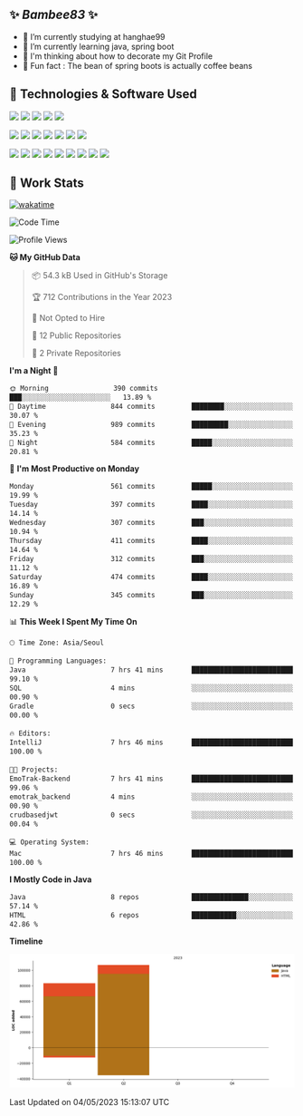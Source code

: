 ##  ✨ _Bambee83_ ✨ 

- 🔭 I’m currently studying at hanghae99
- 🌱 I’m currently learning java, spring boot
- 🤔 I'm thinking about how to decorate my Git Profile
- 🪹 Fun fact : The bean of spring boots is actually coffee beans 

<!-- - 💬 Ask me about ...
- 📫 How to reach me: ...
- 😄 Pronouns: ... -->
<!-- - 👯 I’m looking to collaborate on ...-->

## 🔧  Technologies & Software Used

<img src="https://img.shields.io/badge/Java-007396?style=flat-round&logo=OpenJDK&logoColor=white"/> <img src="https://img.shields.io/badge/Spring-6DB33F?style=flat-round&logo=spring&logoColor=white"/>   <img src="https://img.shields.io/badge/SpringBoot-6DB33F?style=flat-round&logo=springboot&logoColor=white"/>  <img src="https://img.shields.io/badge/SpringSecurity-6DB33F?style=flat-round&logo=SpringSecurity&logoColor=white"/>   <img src="https://img.shields.io/badge/JSON Web Token-000000?style=flat-round&logo=JSON Web Tokens&logoColor=white"/> 

<img src="https://img.shields.io/badge/github-181717?style=flat-round&logo=github&logoColor=white"/> <img src="https://img.shields.io/badge/git-F05032?style=flat-round&logo=git&logoColor=white"/> <img src="https://img.shields.io/badge/githubactions-2088FF?style=flat-round&logo=githubactions&logoColor=white"/>  <img src="https://img.shields.io/badge/Gradle-02303A?style=flat-round&logo=Gradle&logoColor=white"/>  <img src="https://img.shields.io/badge/IntelliJIDEA-000000?style=flat-round&logo=IntelliJIDEA&logoColor=white"/>  <img src="https://img.shields.io/badge/Postman-FF6C37?style=flat-round&logo=Postman&logoColor=white"/>  <img src="https://img.shields.io/badge/Sourcetree-0052CC?style=flat-round&logo=Sourcetree&logoColor=white"/>

<img src="https://img.shields.io/badge/AmazonS3-569A31?style=flat-round&logo=AmazonS3&logoColor=white"/>  <img src="https://img.shields.io/badge/AmazonEC2-FF9900?style=flat-round&logo=AmazonEC2&logoColor=white"/>  <img src="https://img.shields.io/badge/AmazonRDS-527FFF?style=flat-round&logo=AmazonRDS&logoColor=white"/>  <img src="https://img.shields.io/badge/MySQL-4479A1?style=flat-round&logo=MySQL&logoColor=white"/>  <img src="https://img.shields.io/badge/MongoDB-47A248?style=flat-round&logo=MongoDB&logoColor=white"/> <img src="https://img.shields.io/badge/Ubuntu-E95420?style=flat-round&logo=Ubuntu&logoColor=white"/> <img src="https://img.shields.io/badge/FileZilla-BF0000?style=flat-round&logo=filezilla&logoColor=white"/> <img src="https://img.shields.io/badge/Notion-000000?style=flat-round&logo=Notion&logoColor=white"/> <img src="https://img.shields.io/badge/Slack-F06A6A?style=flat-round&logo=slack&logoColor=white"/>
 
<!-- Markdown lang
[![Bambee83 Badge](https://img.shields.io/badge/Bambee83'blog-4A154B.svg?&style=for-the-badge&logo=Bloglovin&link=https://blog.naver.com/bambee83)](https://blog.naver.com/bambee83)
## 🚀  GitHub stats & Top Langs
[![Bambee83's GitHub stats-Dark](https://github-readme-stats.vercel.app/api?username=bambee83&show_icons=true&theme=dark#gh-dark-mode-only)]((https://github.com/bambee83/github-readme-stats#gh-dark-mode-only))
![Top Langs-Dark](https://github-readme-stats.vercel.app/api/top-langs/?username=bambee83&layout=compact&theme=dark#gh-dark-mode-only)
## 🐳   Project

[mini project - SeoulCulturePort](https://github.com/event-information)
[clone coding - Instaclone](https://github.com/instaclone8)
[final project - emotrak](https://github.com/EmoTrak)
[![bambee83's wakatime stats](https://github-readme-stats.vercel.app/api/wakatime?username=bambee83)]
 -->
## 🐳 Work Stats
[![wakatime](https://wakatime.com/badge/user/3cc44068-9206-451f-8efd-345b439560c7.svg)](https://wakatime.com/@3cc44068-9206-451f-8efd-345b439560c7)
<!--START_SECTION:waka-->
![Code Time](http://img.shields.io/badge/Code%20Time-7%20hrs%2046%20mins-blue)

![Profile Views](http://img.shields.io/badge/Profile%20Views-339-blue)

**🐱 My GitHub Data** 

> 📦 54.3 kB Used in GitHub's Storage 
 > 
> 🏆 712 Contributions in the Year 2023
 > 
> 🚫 Not Opted to Hire
 > 
> 📜 12 Public Repositories 
 > 
> 🔑 2 Private Repositories 
 > 
**I'm a Night 🦉** 

```text
🌞 Morning                390 commits         ███░░░░░░░░░░░░░░░░░░░░░░   13.89 % 
🌆 Daytime                844 commits         ████████░░░░░░░░░░░░░░░░░   30.07 % 
🌃 Evening                989 commits         █████████░░░░░░░░░░░░░░░░   35.23 % 
🌙 Night                  584 commits         █████░░░░░░░░░░░░░░░░░░░░   20.81 % 
```
📅 **I'm Most Productive on Monday** 

```text
Monday                   561 commits         █████░░░░░░░░░░░░░░░░░░░░   19.99 % 
Tuesday                  397 commits         ████░░░░░░░░░░░░░░░░░░░░░   14.14 % 
Wednesday                307 commits         ███░░░░░░░░░░░░░░░░░░░░░░   10.94 % 
Thursday                 411 commits         ████░░░░░░░░░░░░░░░░░░░░░   14.64 % 
Friday                   312 commits         ███░░░░░░░░░░░░░░░░░░░░░░   11.12 % 
Saturday                 474 commits         ████░░░░░░░░░░░░░░░░░░░░░   16.89 % 
Sunday                   345 commits         ███░░░░░░░░░░░░░░░░░░░░░░   12.29 % 
```


📊 **This Week I Spent My Time On** 

```text
🕑︎ Time Zone: Asia/Seoul

💬 Programming Languages: 
Java                     7 hrs 41 mins       █████████████████████████   99.10 % 
SQL                      4 mins              ░░░░░░░░░░░░░░░░░░░░░░░░░   00.90 % 
Gradle                   0 secs              ░░░░░░░░░░░░░░░░░░░░░░░░░   00.00 % 

🔥 Editors: 
IntelliJ                 7 hrs 46 mins       █████████████████████████   100.00 % 

🐱‍💻 Projects: 
EmoTrak-Backend          7 hrs 41 mins       █████████████████████████   99.06 % 
emotrak_backend          4 mins              ░░░░░░░░░░░░░░░░░░░░░░░░░   00.90 % 
crudbasedjwt             0 secs              ░░░░░░░░░░░░░░░░░░░░░░░░░   00.04 % 

💻 Operating System: 
Mac                      7 hrs 46 mins       █████████████████████████   100.00 % 
```

**I Mostly Code in Java** 

```text
Java                     8 repos             ██████████████░░░░░░░░░░░   57.14 % 
HTML                     6 repos             ███████████░░░░░░░░░░░░░░   42.86 % 
```



**Timeline**

![Lines of Code chart](https://raw.githubusercontent.com/bambee83/bambee83/main/assets/bar_graph.png)


 Last Updated on 04/05/2023 15:13:07 UTC
<!--END_SECTION:waka-->
